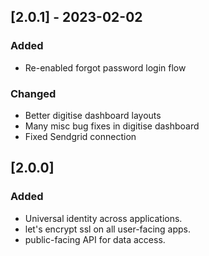 ## [2.0.1] - 2023-02-02

### Added
- Re-enabled forgot password login flow

### Changed
- Better digitise dashboard layouts
- Many misc bug fixes in digitise dashboard
- Fixed Sendgrid connection

## [2.0.0]

### Added
- Universal identity across applications.
- let's encrypt ssl on all user-facing apps.
- public-facing API for data access.
